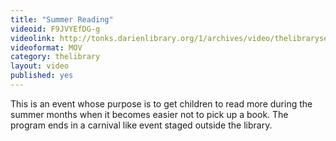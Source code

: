 ```yaml
---
title: "Summer Reading"
videoid: F9JVYEfDG-g
videolink: http://tonks.darienlibrary.org/1/archives/video/thelibraryseries/s01e21-tl-summer_reading_program.mov
videoformat: MOV
category: thelibrary
layout: video
published: yes
---
```


This is an event whose purpose is to get children to read more during the summer months when it becomes easier not to pick up a book. The program ends in a carnival like event staged outside the library.